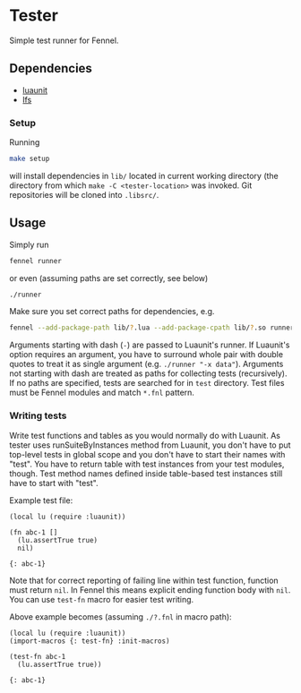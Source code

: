 # Tester

Simple test runner for Fennel.

## Dependencies
- [luaunit](https://github.com/bluebird75/luaunit)
- [lfs](https://github.com/lunarmodules/luafilesystem)

### Setup

Running
```bash
make setup
```
will install dependencies in `lib/` located in current working directory (the
directory from which `make -C <tester-location>` was invoked. Git repositories
will be cloned into `.libsrc/`.

## Usage

Simply run
```bash
fennel runner
```
or even (assuming paths are set correctly, see below)
```bash
./runner
```

Make sure you set correct paths for dependencies, e.g.
```bash
fennel --add-package-path lib/?.lua --add-package-cpath lib/?.so runner
```

Arguments starting with dash (`-`) are passed to Luaunit's runner. If Luaunit's
option requires an argument, you have to surround whole pair with double quotes
to treat it as single argument (e.g. `./runner "-x data"`). Arguments not
starting with dash are treated as paths for collecting tests (recursively). If
no paths are specified, tests are searched for in `test` directory. Test files
must be Fennel modules and match `*.fnl` pattern.

### Writing tests

Write test functions and tables as you would normally do with Luaunit. As
tester uses runSuiteByInstances method from Luaunit, you don't have to
put top-level tests in global scope and you don't have to start their names
with "test". You have to return table with test instances from your test
modules, though. Test method names defined inside table-based test instances
still have to start with "test".

Example test file:
```fennel
(local lu (require :luaunit))

(fn abc-1 []
  (lu.assertTrue true)
  nil)

{: abc-1}
```

Note that for correct reporting of failing line within test function, function
must return `nil`. In Fennel this means explicit ending function body with
`nil`. You can use `test-fn` macro for easier test writing.

Above example becomes (assuming `./?.fnl` in macro path):
```fennel
(local lu (require :luaunit))
(import-macros {: test-fn} :init-macros)

(test-fn abc-1
  (lu.assertTrue true))

{: abc-1}
```
